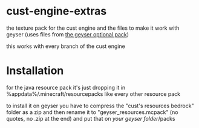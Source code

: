 # cust-engine-extras
the texture pack for the cust engine and the files to make it work with geyser (uses files from [the geyser optional pack](https://github.com/GeyserMC/GeyserOptionalPack))

this works with every branch of the cust engine

# Installation 
for the java resource pack it's just dropping it in %appdata%/.minecraft/resourcepacks like every other resource pack

to install it on geyser you have to compress the "cust's resources bedrock" folder as a zip and then rename it to "geyser_resources.mcpack" (no quotes, no .zip at the end) and put that on *your geyser folder*/packs
